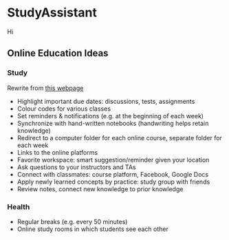 # StudyAssistant
Hi

## Online Education Ideas

### Study

Rewrite from [this webpage](https://www.chegg.com/study-101/how-to-improve-your-online-learning-experience/)

* Highlight important due dates: discussions, tests, assignments
* Colour codes for various classes
* Set reminders & notifications (e.g. at the beginning of each week)
* Synchronize with hand-written notebooks (handwriting helps retain knowledge)
* Redirect to a computer folder for each online course, separate folder for each week
* Links to the online platforms
* Favorite workspace: smart suggestion/reminder given your location
* Ask questions to your instructors and TAs
* Connect with classmates: course platform, Facebook, Google Docs
* Apply newly learned concepts by practice: study group with friends
* Review notes, connect new knowledge to prior knowledge

### Health

* Regular breaks (e.g. every 50 minutes)
* Online study rooms in which students see each other
